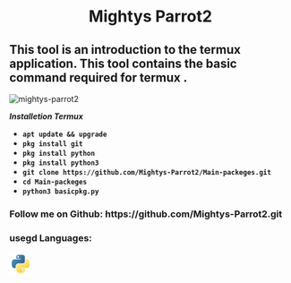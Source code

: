 <h1 align="center"> Mightys Parrot2</h1>
<h2 align="left"> This tool is an introduction to the termux application. This tool contains the basic command required for termux .</h2>
<p align="left"> <img src="https://komarev.com/ghpvc/?username=mightys-parrot2&label=Tool%20users&color=0e75b6&style=flat" alt="mightys-parrot2" /> </p>

  ***Installetion Termux*** 
- **```apt update && upgrade```**
- **```pkg install git```**
-  **```pkg install python```**
- **```pkg install python3```**
- **```git clone https://github.com/Mightys-Parrot2/Main-packeges.git```**
- **```cd Main-packeges```**
- **```python3 basicpkg.py```**
<h3 align="left">Follow me on Github:
https://github.com/Mightys-Parrot2.git</h3>
<p align="left">
</p>

<h3 align="left"> usegd Languages:</h3>
<p align="left"> <a href="https://www.python.org" target="_blank" rel="noreferrer"> <img src="https://raw.githubusercontent.com/devicons/devicon/master/icons/python/python-original.svg" alt="python" width="40" height="40"/> </a> </p>
